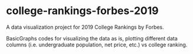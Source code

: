 # college-rankings-forbes-2019

A data visualization project for 2019 College Rankings by Forbes.

BasicGraphs codes for visualizing the data as is, plotting different data columns (i.e. undergraduate population, net price, etc.) vs college ranking.
